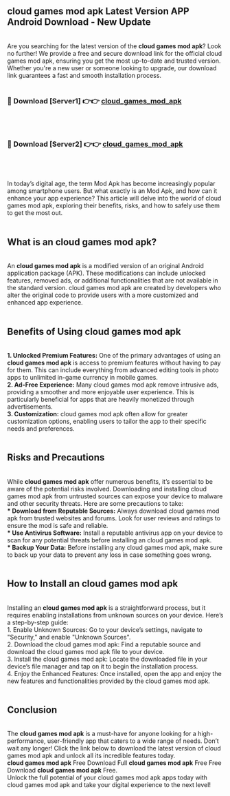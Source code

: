 ## cloud games mod apk Latest Version APP Android Download - New Update
<br>
Are you searching for the latest version of the <strong>cloud games mod apk</strong>? Look no further! We provide a free and secure download link for the official cloud games mod apk, ensuring you get the most up-to-date and trusted version. Whether you're a new user or someone looking to upgrade, our download link guarantees a fast and smooth installation process.
<br>
<br>
<h3>🔴 Download [Server1] 👉👉 <a href="https://modyolo.store/cloud+games+mod+apk">cloud_games_mod_apk</a></h3><br>
<br>
<h3>🔴 Download [Server2] 👉👉 <a href="https://modyolo.store/cloud+games+mod+apk">cloud_games_mod_apk</a></h3><br>
<br>
<br>
In today’s digital age, the term Mod Apk has become increasingly popular among smartphone users. But what exactly is an Mod Apk, and how can it enhance your app experience? This article will delve into the world of cloud games mod apk, exploring their benefits, risks, and how to safely use them to get the most out.
<br>
<br>
<h2>What is an cloud games mod apk?</h2>
<br>
An <strong>cloud games mod apk</strong> is a modified version of an original Android application package (APK). These modifications can include unlocked features, removed ads, or additional functionalities that are not available in the standard version. cloud games mod apk are created by developers who alter the original code to provide users with a more customized and enhanced app experience.
<br>
<br>
<h2>Benefits of Using cloud games mod apk</h2>
<br>
<strong> 1. Unlocked Premium Features:</strong> One of the primary advantages of using an <strong>cloud games mod apk</strong> is access to premium features without having to pay for them. This can include everything from advanced editing tools in photo apps to unlimited in-game currency in mobile games.
<br>
<strong> 2. Ad-Free Experience:</strong> Many cloud games mod apk remove intrusive ads, providing a smoother and more enjoyable user experience. This is particularly beneficial for apps that are heavily monetized through advertisements.
<br>
<strong> 3. Customization:</strong> cloud games mod apk often allow for greater customization options, enabling users to tailor the app to their specific needs and preferences.
<br>
<br>
<h2>Risks and Precautions</h2>
<br>
While <strong>cloud games mod apk</strong> offer numerous benefits, it’s essential to be aware of the potential risks involved. Downloading and installing cloud games mod apk from untrusted sources can expose your device to malware and other security threats. Here are some precautions to take:
<br>
<strong> * Download from Reputable Sources:</strong> Always download cloud games mod apk from trusted websites and forums. Look for user reviews and ratings to ensure the mod is safe and reliable.
<br>
<strong> * Use Antivirus Software:</strong> Install a reputable antivirus app on your device to scan for any potential threats before installing an cloud games mod apk.
<br>
<strong> * Backup Your Data:</strong> Before installing any cloud games mod apk, make sure to back up your data to prevent any loss in case something goes wrong.
<br>
<br>
<h2>How to Install an cloud games mod apk</h2>
<br>
Installing an <strong>cloud games mod apk</strong> is a straightforward process, but it requires enabling installations from unknown sources on your device. Here’s a step-by-step guide:
<br>
 1. Enable Unknown Sources: Go to your device’s settings, navigate to "Security," and enable "Unknown Sources".
<br>
 2. Download the cloud games mod apk: Find a reputable source and download the cloud games mod apk file to your device.
<br>
 3. Install the cloud games mod apk: Locate the downloaded file in your device’s file manager and tap on it to begin the installation process.
<br>
 4. Enjoy the Enhanced Features: Once installed, open the app and enjoy the new features and functionalities provided by the cloud games mod apk.
<br>
<br>
<h2><strong>Conclusion</strong></h2>
<br>
The <strong>cloud games mod apk</strong> is a must-have for anyone looking for a high-performance, user-friendly app that caters to a wide range of needs. Don’t wait any longer! Click the link below to download the latest version of cloud games mod apk and unlock all its incredible features today.
<br>
<strong>cloud games mod apk</strong> Free Download Full <strong>cloud games mod apk</strong> Free Free Download <strong>cloud games mod apk</strong> Free.
<br>
Unlock the full potential of your cloud games mod apk apps today with cloud games mod apk and take your digital experience to the next level!